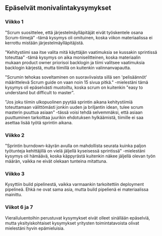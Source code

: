 ## Epäselvät monivalintakysymykset

### Viikko 1

"Scrum suosittelee, että järjestelmäylläpitäjät eivät työskentele osana Scrum-tiimejä" -tämä kysymys oli omituinen, koska viikon materiaalissa ei kerrottu mistään järjestelmäylläpitäjistä.

"Kehitystiimi saa itse valita mitä käyttäjän vaatimuksia se kussakin sprintissä toteuttaa" -tämä kysymys on aika moniselitteinen, koska materiaalin mukaan product owner priorisoi backlogin ja tiimi valitsee vaatimuksia backlogin kärjestä, mutta tiimillä on kuitenkin valinnanvapautta.

"Scrumin tehokas soveltaminen on suoraviivaista sillä sen 'pelisäännöt' määrittelevä Scrum guide on vaan noin 15 sivua pitkä." -mielestäni tämä kysymys oli epäselvästi muotoiltu, koska scrum on kuitenkin "easy to understand but difficult to master".

"Jos joku tiimin ulkopuolinen pyytää sprintin aikana kehitystiimiä toteuttamaan välittömästi jonkin uuden ja briljantin idean, tulee scrum masterin puuttua asiaan" -tässä voisi tehdä selvemmäksi, että asiaan puuttuminen tarkoittaa juurikin ehdotuksen hylkäämistä, tiimille ei saa asettaa lisää työtä sprintin aikana.

### Viikko 2

"Sprintin burndown-käyrän avulla on mahdollista seurata kuinka paljon työtunteja kehittäjillä on vielä jäljellä kyseisessä sprintissä" -mielestäni kysymys oli hämäävä, koska käppyrästä kuitenkin näkee jäljellä olevan työn määrän, vaikka ne eivät olekaan tunteina mitattuna.

### Viikko 3

Kysyttiin build pipelinestä, vaikka varmaankin tarkoitettiin deployment pipelineä. Ehkä ne ovat sama asia, mutta build pipelienä ei materiaalissa mainittu.

### Viikot 6 ja 7

Vierailuluentoihin perustuvat kysymykset eivät olleet sinällään epäselviä, mutta yksityiskohtaiset kysymykset yritysten toimintatavoista olivat mielestäni hyvin epämieluisia.
